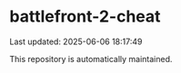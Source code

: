 # battlefront-2-cheat

Last updated: 2025-06-06 18:17:49

This repository is automatically maintained.
